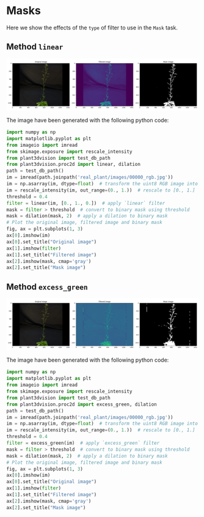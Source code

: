 # Masks

Here we show the effects of the `type` of filter to use in the `Mask` task.


## Method `linear`

![](../../assets/images/mask/linear_filter.png)

The image have been generated with the following python code:

```python
import numpy as np
import matplotlib.pyplot as plt
from imageio import imread
from skimage.exposure import rescale_intensity
from plant3dvision import test_db_path
from plant3dvision.proc2d import linear, dilation
path = test_db_path()
im = imread(path.joinpath('real_plant/images/00000_rgb.jpg'))
im = np.asarray(im, dtype=float)  # transform the uint8 RGB image into a float RGB numpy array
im = rescale_intensity(im, out_range=(0., 1.))  # rescale to [0., 1.]
threshold = 0.4
filter = linear(im, [0., 1., 0.])  # apply `linear` filter
mask = filter > threshold  # convert to binary mask using threshold
mask = dilation(mask, 2)  # apply a dilation to binary mask
# Plot the original image, filtered image and binary mask
fig, ax = plt.subplots(1, 3)
ax[0].imshow(im)
ax[0].set_title("Original image")
ax[1].imshow(filter)
ax[1].set_title("Filtered image")
ax[2].imshow(mask, cmap='gray')
ax[2].set_title("Mask image")
```

## Method `excess_green`

![](../../assets/images/mask/excess_green_filter.png)

The image have been generated with the following python code:

```python
import numpy as np
import matplotlib.pyplot as plt
from imageio import imread
from skimage.exposure import rescale_intensity
from plant3dvision import test_db_path
from plant3dvision.proc2d import excess_green, dilation
path = test_db_path()
im = imread(path.joinpath('real_plant/images/00000_rgb.jpg'))
im = np.asarray(im, dtype=float)  # transform the uint8 RGB image into a float RGB numpy array
im = rescale_intensity(im, out_range=(0., 1.))  # rescale to [0., 1.]
threshold = 0.4
filter = excess_green(im)  # apply `excess_green` filter
mask = filter > threshold  # convert to binary mask using threshold
mask = dilation(mask, 2)  # apply a dilation to binary mask
# Plot the original image, filtered image and binary mask
fig, ax = plt.subplots(1, 3)
ax[0].imshow(im)
ax[0].set_title("Original image")
ax[1].imshow(filter)
ax[1].set_title("Filtered image")
ax[2].imshow(mask, cmap='gray')
ax[2].set_title("Mask image")
```
